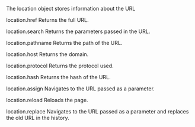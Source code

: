The location object stores information about the URL

location.href
Returns the full URL.

location.search
Returns the parameters passed in the URL.

location.pathname
Returns the path of the URL.

location.host
Returns the domain.

location.protocol
Returns the protocol used.

location.hash
Returns the hash of the URL.

location.assign
Navigates to the URL passed as a parameter.

location.reload
Reloads the page.

location.replace
Navigates to the URL passed as a parameter and replaces the old URL in the history.